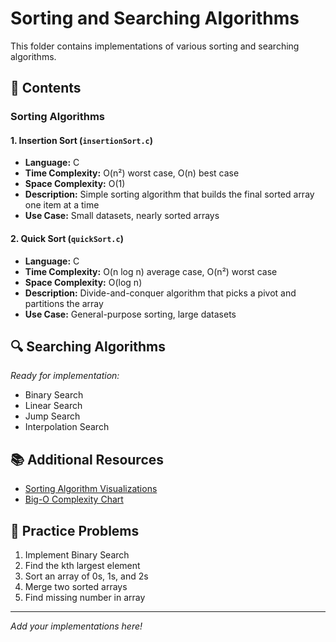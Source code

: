 # Sorting and Searching Algorithms

This folder contains implementations of various sorting and searching algorithms.

## 📁 Contents

### Sorting Algorithms

#### 1. Insertion Sort (`insertionSort.c`)
- **Language:** C
- **Time Complexity:** O(n²) worst case, O(n) best case
- **Space Complexity:** O(1)
- **Description:** Simple sorting algorithm that builds the final sorted array one item at a time
- **Use Case:** Small datasets, nearly sorted arrays

#### 2. Quick Sort (`quickSort.c`)
- **Language:** C
- **Time Complexity:** O(n log n) average case, O(n²) worst case
- **Space Complexity:** O(log n)
- **Description:** Divide-and-conquer algorithm that picks a pivot and partitions the array
- **Use Case:** General-purpose sorting, large datasets

## 🔍 Searching Algorithms

*Ready for implementation:*
- Binary Search
- Linear Search
- Jump Search
- Interpolation Search

## 📚 Additional Resources

- [Sorting Algorithm Visualizations](https://visualgo.net/en/sorting)
- [Big-O Complexity Chart](https://www.bigocheatsheet.com/)

## 🚀 Practice Problems

1. Implement Binary Search
2. Find the kth largest element
3. Sort an array of 0s, 1s, and 2s
4. Merge two sorted arrays
5. Find missing number in array

---

*Add your implementations here!* 